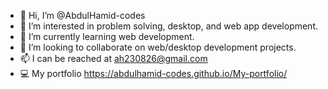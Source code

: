 - 👋 Hi, I’m @AbdulHamid-codes
- 👀 I’m interested in problem solving, desktop, and web app development. 
- 🌱 I’m currently learning web development. 
- 💞️ I’m looking to collaborate on web/desktop development projects.
- 📫 I can be reached at ah230826@gmail.com
- 💻 My portfolio https://abdulhamid-codes.github.io/My-portfolio/

<!---
AbdulHamid-codes/AbdulHamid-codes is a ✨ special ✨ repository because its `README.md` (this file) appears on your GitHub profile.
You can click the Preview link to take a look at your changes.
--->
